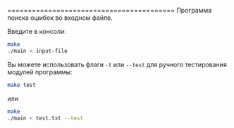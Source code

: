 =========================================
Программа поиска ошибок во входном файле.

Введите в консоли:  
```sh
make
./main < input-file
```  

Вы можете использовать флаги `-t` или `--test` для ручного тестирования модулей программы:  
```sh
make test
```  
или  
```sh
make
./main < test.txt --test
```  